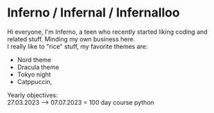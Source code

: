 # Inferno / Infernal / Infernalloo
Hi everyone, I'm Inferno, a teen who recently started liking coding and related stuff. Minding my own business here.<br>
I really like to "rice" stuff, my favorite themes are:<br>
- Nord theme
- Dracula theme
- Tokyo night
- Catppuccin,<br>

Yearly objectives:<br>
27.03.2023 --> 07.07.2023 = 100 day course python


<link rel="stylesheet" type="text/css" href="https://github.com/Infernalloo/custom-github-theme/blob/main/style.css">
